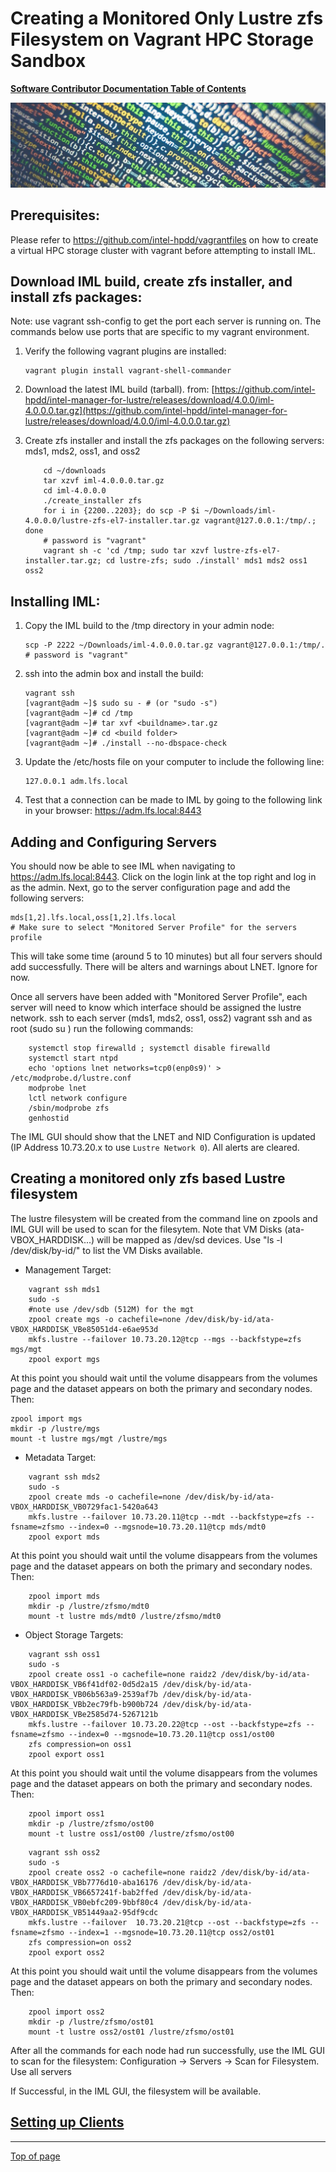 # <a name="Top"></a>Creating a Monitored Only Lustre zfs Filesystem on Vagrant HPC Storage Sandbox

[**Software Contributor Documentation Table of Contents**](cd_TOC.md)

![zfs](md_Graphics/monitored_filesystem_sm.jpg)

## Prerequisites:
Please refer to https://github.com/intel-hpdd/vagrantfiles on how to create a virtual HPC storage cluster with vagrant before attempting to install IML.

## Download IML build, create zfs installer, and install zfs packages:
Note: use vagrant ssh-config to get the port each server is running on. The commands below use ports that are specific to my vagrant environment. 
1. Verify the following vagrant plugins are installed:
    ```
    vagrant plugin install vagrant-shell-commander
    ```
2. Download the latest IML build (tarball). 
from: [https://github.com/intel-hpdd/intel-manager-for-lustre/releases/download/4.0.0/iml-4.0.0.0.tar.gz](https://github.com/intel-hpdd/intel-manager-for-lustre/releases/download/4.0.0/iml-4.0.0.0.tar.gz)

3. Create zfs installer and install the zfs packages on the following servers: mds1, mds2, oss1, and oss2
   ```
       cd ~/downloads
       tar xzvf iml-4.0.0.0.tar.gz
       cd iml-4.0.0.0
       ./create_installer zfs
       for i in {2200..2203}; do scp -P $i ~/Downloads/iml-4.0.0.0/lustre-zfs-el7-installer.tar.gz vagrant@127.0.0.1:/tmp/.; done
       # password is "vagrant"
       vagrant sh -c 'cd /tmp; sudo tar xzvf lustre-zfs-el7-installer.tar.gz; cd lustre-zfs; sudo ./install' mds1 mds2 oss1 oss2
   ```



## Installing IML:

1.  Copy the IML build to the /tmp directory in your admin node:
    ```
    scp -P 2222 ~/Downloads/iml-4.0.0.0.tar.gz vagrant@127.0.0.1:/tmp/.
    # password is "vagrant"
    ```
2. ssh into the admin box and install the build:
    ```
    vagrant ssh
    [vagrant@adm ~]$ sudo su - # (or "sudo -s")
    [vagrant@adm ~]# cd /tmp
    [vagrant@adm ~]# tar xvf <buildname>.tar.gz
    [vagrant@adm ~]# cd <build folder>
    [vagrant@adm ~]# ./install --no-dbspace-check
    ```
3. Update the /etc/hosts file on your computer to include the following line:
    ```
    127.0.0.1 adm.lfs.local
    ```
4. Test that a connection can be made to IML by going to the following link in your browser:
https://adm.lfs.local:8443

## Adding and Configuring Servers
You should now be able to see IML when navigating to https://adm.lfs.local:8443. Click on the login link at the top right and log in as the admin. Next, go to the server configuration page and add the following servers:
```
mds[1,2].lfs.local,oss[1,2].lfs.local
# Make sure to select "Monitored Server Profile" for the servers profile
```
This will take some time (around 5 to 10 minutes) but all four servers should add successfully.
There will be alters and warnings about LNET. Ignore for now.

Once all servers have been added with "Monitored Server Profile", each server will need to know which interface should be assigned the lustre network.
ssh to each server (mds1, mds2, oss1, oss2)
vagrant ssh <server>  and as root (sudo su ) run the following commands:

```
    systemctl stop firewalld ; systemctl disable firewalld
    systemctl start ntpd
    echo 'options lnet networks=tcp0(enp0s9)' > /etc/modprobe.d/lustre.conf
    modprobe lnet
    lctl network configure
    /sbin/modprobe zfs
    genhostid
```

The IML GUI should show that the LNET and NID Configuration is updated (IP Address 10.73.20.x to use `Lustre Network 0`). All alerts are cleared.


## Creating a monitored only zfs based Lustre filesystem

The lustre filesystem will be created from the command line on zpools and IML GUI will be used to scan for the filesytem.
Note that VM Disks (ata-VBOX_HARDDISK...) will be mapped as /dev/sd devices. Use "ls -l /dev/disk/by-id/" to list the VM Disks available. 

- Management Target:
```
    vagrant ssh mds1
    sudo -s
    #note use /dev/sdb (512M) for the mgt
    zpool create mgs -o cachefile=none /dev/disk/by-id/ata-VBOX_HARDDISK_VBe85051d4-e6ae953d
    mkfs.lustre --failover 10.73.20.12@tcp --mgs --backfstype=zfs mgs/mgt
    zpool export mgs
```

At this point you should wait until the volume disappears from the volumes page and the dataset appears on both the primary and secondary nodes. Then:

```
zpool import mgs
mkdir -p /lustre/mgs
mount -t lustre mgs/mgt /lustre/mgs
```

- Metadata Target:
```
    vagrant ssh mds2
    sudo -s
    zpool create mds -o cachefile=none /dev/disk/by-id/ata-VBOX_HARDDISK_VB0729fac1-5420a643
    mkfs.lustre --failover 10.73.20.11@tcp --mdt --backfstype=zfs --fsname=zfsmo --index=0 --mgsnode=10.73.20.11@tcp mds/mdt0
    zpool export mds
```

At this point you should wait until the volume disappears from the volumes page and the dataset appears on both the primary and secondary nodes. Then:

```
    zpool import mds
    mkdir -p /lustre/zfsmo/mdt0
    mount -t lustre mds/mdt0 /lustre/zfsmo/mdt0
```

- Object Storage Targets:
```
    vagrant ssh oss1
    sudo -s
    zpool create oss1 -o cachefile=none raidz2 /dev/disk/by-id/ata-VBOX_HARDDISK_VB6f41df02-0d5d2a15 /dev/disk/by-id/ata-VBOX_HARDDISK_VB06b563a9-2539af7b /dev/disk/by-id/ata-VBOX_HARDDISK_VBb2ec79fb-b900b724 /dev/disk/by-id/ata-VBOX_HARDDISK_VBe2585d74-5267121b
    mkfs.lustre --failover 10.73.20.22@tcp --ost --backfstype=zfs --fsname=zfsmo --index=0 --mgsnode=10.73.20.11@tcp oss1/ost00
    zfs compression=on oss1
    zpool export oss1
```

At this point you should wait until the volume disappears from the volumes page and the dataset appears on both the primary and secondary nodes. Then:

```
    zpool import oss1
    mkdir -p /lustre/zfsmo/ost00
    mount -t lustre oss1/ost00 /lustre/zfsmo/ost00
```

```
    vagrant ssh oss2
    sudo -s
    zpool create oss2 -o cachefile=none raidz2 /dev/disk/by-id/ata-VBOX_HARDDISK_VBb7776d10-aba16176 /dev/disk/by-id/ata-VBOX_HARDDISK_VB6657241f-bab2ffed /dev/disk/by-id/ata-VBOX_HARDDISK_VB0ebfc209-9bbf80c4 /dev/disk/by-id/ata-VBOX_HARDDISK_VB51449aa2-95df9cdc
    mkfs.lustre --failover  10.73.20.21@tcp --ost --backfstype=zfs --fsname=zfsmo --index=1 --mgsnode=10.73.20.11@tcp oss2/ost01
    zfs compression=on oss2
    zpool export oss2
```

At this point you should wait until the volume disappears from the volumes page and the dataset appears on both the primary and secondary nodes. Then:

```
    zpool import oss2
    mkdir -p /lustre/zfsmo/ost01
    mount -t lustre oss2/ost01 /lustre/zfsmo/ost01
```

After all the commands for each node had run successfully, use the IML GUI to scan for the filesystem:
    Configuration -> Servers -> Scan for Filesystem.  Use all servers

If Successful, in the IML GUI, the filesystem will be available.

## [Setting up Clients](cd_Setting_Up_Clients.md)

---
[Top of page](#Top)